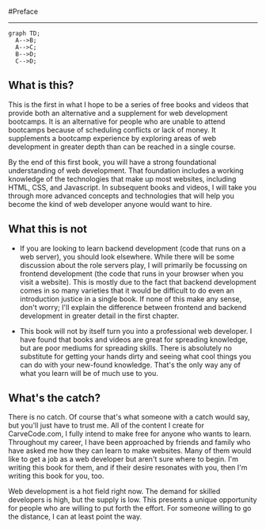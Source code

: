 #Preface

---

```mermaid
graph TD;
  A-->B;
  A-->C;
  B-->D;
  C-->D;
```

## What is this?

This is the first in what I hope to be a series of free books and videos that provide both an alternative and a supplement for web development bootcamps. It is an alternative for people who are unable to attend bootcamps because of scheduling conflicts or lack of money. It supplements a bootcamp experience by exploring areas of web development in greater depth than can be reached in a single course.

By the end of this first book, you will have a strong foundational understanding of web development. That foundation includes a working knowledge of the technologies that make up most websites, including HTML, CSS, and Javascript. In subsequent books and videos, I will take you through more advanced concepts and technologies that will help you become the kind of web developer anyone would want to hire.

## What this is not

* If you are looking to learn backend development \(code that runs on a web server\), you should look elsewhere. While there will be some discussion about the role servers play, I will primarily be focussing on frontend development \(the code that runs in your browser when you visit a website\). This is mostly due to the fact that backend development comes in so many varieties that it would be difficult to do even an introduction justice in a single book. If none of this make any sense, don't worry; I'll explain the difference between frontend and backend development in greater detail in the first chapter.

* This book will not by itself turn you into a professional web developer. I have found that books and videos are great for spreading knowledge, but are poor mediums for spreading skills. There is absolutely no substitute for getting your hands dirty and seeing what cool things you can do with your new-found knowledge. That's the only way any of what you learn will be of much use to you.

## What's the catch?

There is no catch. Of course that's what someone with a catch would say, but you'll just have to trust me. All of the content I create for CarveCode.com, I fully intend to make free for anyone who wants to learn. Throughout my career, I have been approached by friends and family who have asked me how they can learn to make websites. Many of them would like to get a job as a web developer but aren't sure where to begin. I'm writing this book for them, and if their desire resonates with you, then I'm writing this book for you, too.

Web development is a hot field right now. The demand for skilled developers is high, but the supply is low. This presents a unique opportunity for people who are willing to put forth the effort. For someone willing to go the distance, I can at least point the way.
